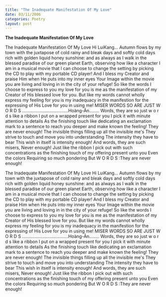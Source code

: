 ```yaml
---
title: "The Inadequate Manifestation Of My Love"
date: 03/11/2006
categories: Poetry
layout: post
---
```


**The Inadequate Manifestation Of My Love**

The Inadequate Manifestation Of My Love
Hi LuiKang...
Autumn flows by my town with the juxtapose of cold rainy and bleak days and softly cold days rich with golden liquid honey sunshine: and as always as I walk in the blessed paradise of our green planet Earth, observing how like a character I am in a musical movie that I can choose to change the setting by picking the CD to play with my portable CD player!  And I bless my Creator and praise Him when He puts into my inner eyes Your Image within the movie you are living and loving in in the city of your refuge!  So like the words I choose to express to you my love for you is me as the manifestation of my Creator of His blessed love for you.  But like my words cannot wholly express my feeling for you is my inadequacy in the manifestion for the expressing of His Love for you in using me!
MISER WORDS SO ARE JUST W O R D S
.....................................Hoàng-Ân........
Words, they are so  just w o r d s
like a ribbon I put on a wrapped present for you
I pick it with minute attention to details
As the finishing touch
like dedicating an exclamation mark to a sentence
to reach you deeper
and make known the feeling!
They are never enough!
The invisible things filling up all the invisible me's
They strive to touch and move you into understanding
The intensity they have to bear
This wish in itself is intensity enough!
And words, they are such misers,
Never enough!
Just like the ribbon
I pick out with such concentrations as
the finishing touch of my offering present unto you
Even the colors
Requiring so much pondering
But
W O R D S
:They are never enough!

The Inadequate Manifestation Of My Love
Hi LuiKang...
Autumn flows by my town with the juxtapose of cold rainy and bleak days and softly cold days rich with golden liquid honey sunshine: and as always as I walk in the blessed paradise of our green planet Earth, observing how like a character I am in a musical movie that I can choose to change the setting by picking the CD to play with my portable CD player!  And I bless my Creator and praise Him when He puts into my inner eyes Your Image within the movie you are living and loving in in the city of your refuge!  So like the words I choose to express to you my love for you is me as the manifestation of my Creator of His blessed love for you.  But like my words cannot wholly express my feeling for you is my inadequacy in the manifestion for the expressing of His Love for you in using me!
MISER WORDS SO ARE JUST W O R D S
.....................................Hoàng-Ân........
Words, they are so  just w o r d s
like a ribbon I put on a wrapped present for you
I pick it with minute attention to details
As the finishing touch
like dedicating an exclamation mark to a sentence
to reach you deeper
and make known the feeling!
They are never enough!
The invisible things filling up all the invisible me's
They strive to touch and move you into understanding
The intensity they have to bear
This wish in itself is intensity enough!
And words, they are such misers,
Never enough!
Just like the ribbon
I pick out with such concentrations as
the finishing touch of my offering present unto you
Even the colors
Requiring so much pondering
But
W O R D S
:They are never enough!
